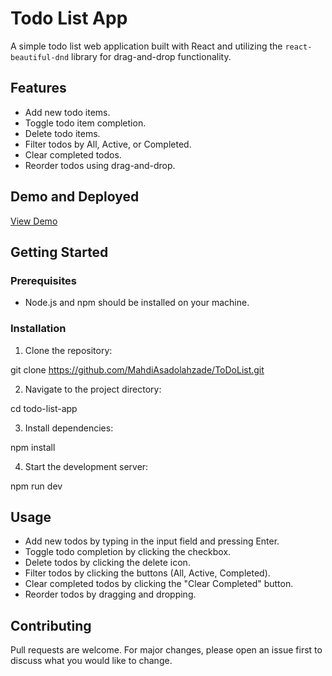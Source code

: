 # Todo List App

A simple todo list web application built with React and utilizing the `react-beautiful-dnd` library for drag-and-drop functionality.

## Features

- Add new todo items.
- Toggle todo item completion.
- Delete todo items.
- Filter todos by All, Active, or Completed.
- Clear completed todos.
- Reorder todos using drag-and-drop.

## Demo and Deployed

[View Demo](https://your-demo-url-here.com)

## Getting Started

### Prerequisites

- Node.js and npm should be installed on your machine.

### Installation

1. Clone the repository:

git clone https://github.com/MahdiAsadolahzade/ToDoList.git


2. Navigate to the project directory:



cd todo-list-app


3. Install dependencies:

npm install


4. Start the development server:

npm run dev




## Usage

- Add new todos by typing in the input field and pressing Enter.
- Toggle todo completion by clicking the checkbox.
- Delete todos by clicking the delete icon.
- Filter todos by clicking the buttons (All, Active, Completed).
- Clear completed todos by clicking the "Clear Completed" button.
- Reorder todos by dragging and dropping.

## Contributing

Pull requests are welcome. For major changes, please open an issue first to discuss what you would like to change.


